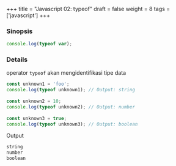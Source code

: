 +++
title = "Javascript 02: typeof"
draft = false
weight = 8
tags = ['javascript']
+++


### Sinopsis

```js
console.log(typeof var);
```

### Details

operator `typeof` akan mengidentifikasi tipe data

```js
const unknown1 = 'foo';
console.log(typeof unknown1); // Output: string
 
const unknown2 = 10;
console.log(typeof unknown2); // Output: number
 
const unknown3 = true; 
console.log(typeof unknown3); // Output: boolean
```
Output
```cmd
string
number
boolean
```
